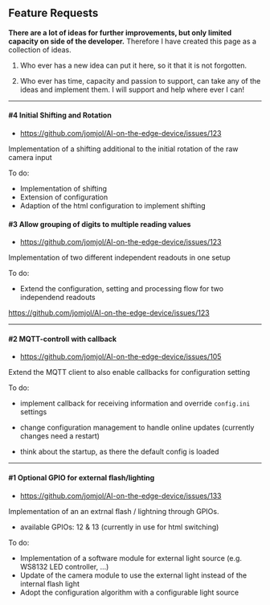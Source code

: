 ## Feature Requests

**There are a lot of ideas for further improvements, but only limited capacity on side of the developer.** Therefore I have created this page as a collection of ideas. 

1. Who ever has a new idea can put it here, so it that it is not forgotten. 

2. Who ever has time, capacity and passion to support, can take any of the ideas and implement them. 
   I will support and help where ever I can!
   
   

____

#### #4 Initial Shifting and Rotation

* https://github.com/jomjol/AI-on-the-edge-device/issues/123

Implementation of a shifting additional to the initial rotation of the raw camera input

To do:

* Implementation of shifting
* Extension of configuration
* Adaption of the html configuration to implement shifting



#### #3 Allow grouping of digits to multiple reading values

* https://github.com/jomjol/AI-on-the-edge-device/issues/123

Implementation of two different independent readouts in one setup

To do:

* Extend the configuration, setting and processing flow for two independend readouts

https://github.com/jomjol/AI-on-the-edge-device/issues/123



____

#### #2 MQTT-controll with callback 
* https://github.com/jomjol/AI-on-the-edge-device/issues/105

Extend the MQTT client to also enable callbacks for configuration setting

To do:

* implement callback for receiving information and override `config.ini` settings

* change configuration management to handle online updates (currently changes need a restart)

* think about the startup, as there the default config is loaded 

  

____

#### #1 Optional GPIO for external flash/lighting

* https://github.com/jomjol/AI-on-the-edge-device/issues/133

Implementation of an an extrnal flash / lightning through GPIOs.
* available GPIOs: 12 & 13 (currently in use for html switching)

To do:

* Implementation of a software module for external light source (e.g. WS8132 LED controller, ...)
* Update of the camera module to use the external light instead of the internal flash light
* Adopt the configuration algorithm with a configurable light source